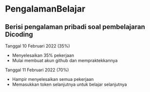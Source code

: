 # PengalamanBelajar
Berisi pengalaman pribadi soal pembelajaran Dicoding
--
Tanggal 10 Februari 2022 (35%)
- Menyelesaikan 35% pekerjaan
- Mulai membuat akun github dan mempraktekkannya

Tanggal 11 Februari 2022 (70%)
- Hampir menyelesaikan semua pekerjaan
- Memasukkan token selanjutnya untuk belajar selanjutnya
